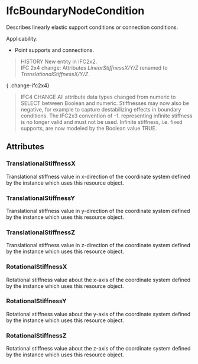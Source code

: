 # IfcBoundaryNodeCondition

Describes linearly elastic support conditions or connection conditions.

Applicability:

* Point supports and connections.

> HISTORY  New entity in IFC2x2.  
> IFC 2x4 change: Attributes _LinearStiffnessX/Y/Z_ renamed to _TranslationalStiffnessX/Y/Z_.

{ .change-ifc2x4}
> IFC4 CHANGE All attribute data types changed from numeric to SELECT between Boolean and numeric. Stiffnesses may now also be negative, for example to capture destabilizing effects in boundary conditions. The IFC2x3 convention of -1. representing infinite stiffness is no longer valid and must not be used. Infinite stiffness, i.e. fixed supports, are now modeled by the Boolean value TRUE.

## Attributes

### TranslationalStiffnessX
Translational stiffness value in x-direction of the coordinate system defined by the instance which uses this resource object.

### TranslationalStiffnessY
Translational stiffness value in y-direction of the coordinate system defined by the instance which uses this resource object.

### TranslationalStiffnessZ
Translational stiffness value in z-direction of the coordinate system defined by the instance which uses this resource object.

### RotationalStiffnessX
Rotational stiffness value about the x-axis of the coordinate system defined by the instance which uses this resource object.

### RotationalStiffnessY
Rotational stiffness value about the y-axis of the coordinate system defined by the instance which uses this resource object.

### RotationalStiffnessZ
Rotational stiffness value about the z-axis of the coordinate system defined by the instance which uses this resource object.
